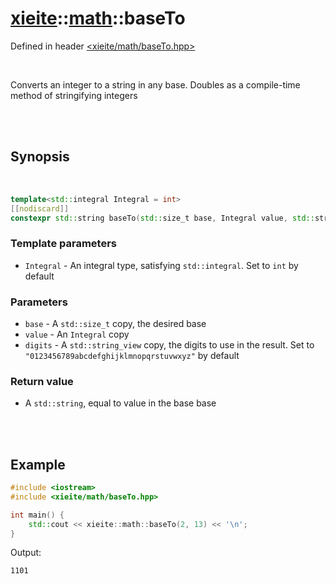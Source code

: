 # [xieite](../xieite.md)::[math](../math.md)::baseTo
Defined in header [<xieite/math/baseTo.hpp>](../../include/xieite/math/baseTo.hpp)

<br/>

Converts an integer to a string in any base. Doubles as a compile-time method of stringifying integers

<br/><br/>

## Synopsis

<br/>

```cpp
template<std::integral Integral = int>
[[nodiscard]]
constexpr std::string baseTo(std::size_t base, Integral value, std::string_view digits = "0123456789abcdefghijklmnopqrstuvwxyz");
```
### Template parameters
- `Integral` - An integral type, satisfying `std::integral`. Set to `int` by default
### Parameters
- `base` - A `std::size_t` copy, the desired base
- `value` - An `Integral` copy
- `digits` - A `std::string_view` copy, the digits to use in the result. Set to `"0123456789abcdefghijklmnopqrstuvwxyz"` by default
### Return value
- A `std::string`, equal to value in the base base

<br/><br/>

## Example
```cpp
#include <iostream>
#include <xieite/math/baseTo.hpp>

int main() {
	std::cout << xieite::math::baseTo(2, 13) << '\n';
}
```
Output:
```
1101
```
